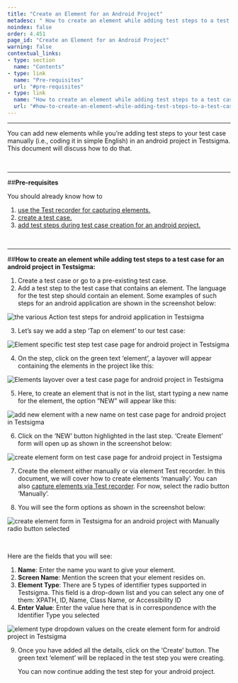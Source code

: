 ```yaml
---
title: "Create an Element for an Android Project"
metadesc: " How to create an element while adding test steps to a test case for an android project in Testsigma."
noindex: false
order: 4.451
page_id: "Create an Element for an Android Project"
warning: false
contextual_links:
- type: section
  name: "Contents"
- type: link
  name: "Pre-requisites"
  url: "#pre-requisites"
- type: link
  name: "How to create an element while adding test steps to a test case for an android project in Testsigma:"
  url: "#how-to-create-an-element-while-adding-test-steps-to-a-test-case-for-an-android-project-in-testsigma"
---
```


---

You can add new elements while you’re adding test steps to your test case manually (i.e., coding it in simple English) in an android project in Testsigma. This document will discuss how to do that.

&emsp;

---
##**Pre-requisites**

You should already know how to
 1. [use the Test recorder for capturing elements.](https://testsigma.com/docs/test-cases/create-steps-recorder/android-apps/overview/)
 2. [create a test case.](https://testsigma.com/docs/test-cases/manage/add-edit-delete/)
 3. [add test steps during test case creation for an android project.](https://testsigma.com/docs/test-cases/create-steps-nl/android-apps/overview/)

&emsp;


---
##**How to create an element while adding test steps to a test case for an android project in Testsigma:**
 1. Create a test case or go to a pre-existing test case. 
 2. Add a test step to the test case that contains an element. The language for the test step should contain an element. Some examples of such steps for an android application are shown in the screenshot below:

![the various Action test steps for android application in Testsigma](https://docs.testsigma.com/images/create-a-new-element/the-various-Actions-test-steps-android-testsigma.png)

 3.  Let’s say we add a step ‘Tap on element’ to our test case:

![Element specific test step test case page for android project in Testsigma](https://docs.testsigma.com/images/create-a-new-element/the-element-specific-test-step-test-case-page-android-testsigma.png)

 4. On the step, click on the green text ‘element’, a layover will appear containing the elements in the project like this:

![Elements layover over a test case page for android project in Testsigma](https://docs.testsigma.com/images/create-a-new-element/the-elements-layover-over-test-case-page-android-testsigma.png)

 5. Here, to create an element that is not in the list, start typing a new name for the element, the option “NEW” will appear like this:

![add new element with a new name on test case page for android project in Testsigma](https://docs.testsigma.com/images/create-a-new-element/add-new-element-with--new-name-test-case-page-android-testsigma.png)

 6. Click on the ‘NEW’ button highlighted in the last step. ‘Create Element’ form will open up as shown in the screenshot below:

![create element form on test case page for android project in Testsigma](https://docs.testsigma.com/images/create-a-new-element/the-create-element-form-on-test-case-page-android-testsigma.png)

 7. Create the element either manually or via element Test recorder. In this document, we will cover how to create elements ‘manually’. You can also [capture elements via Test recorder](https://testsigma.com/docs/elements/android-apps/capture-single-element/). For now, select the radio button ‘Manually’.

 8. You will see the form options as shown in the screenshot below:

![create element form in Testsigma for an android project with Manually radio button selected ](https://docs.testsigma.com/images/create-a-new-element/create-element-manually-android-testsigma.png)

&emsp;

Here are the fields that you will see:
 1. **Name**: Enter the name you want to give your element.
 2. **Screen Name**: Mention the screen that your element resides on.
 3. **Element Type**: There are 5 types of identifier types supported in Testsigma. This field is a drop-down list and you can select any one of them: XPATH, ID, Name, Class Name, or Accessibility ID
 4. **Enter Value**: Enter the value here that is in correspondence with the Identifier Type you selected

![element type dropdown values on the create element form for android project in Testsigma](https://docs.testsigma.com/images/create-a-new-element/element-type-dropdown-value-create-an-element-android-testsigma.png)

 9. Once you have added all the details, click on the ‘Create’ button. The green text ‘element’ will be replaced in the test step you were creating. 

    You can now continue adding the test step for your android project.


